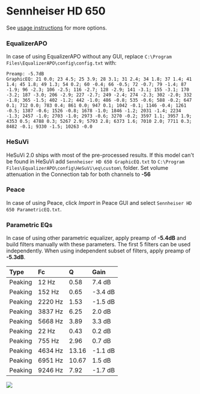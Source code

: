 # Sennheiser HD 650
See [usage instructions](https://github.com/jaakkopasanen/AutoEq#usage) for more options.

### EqualizerAPO
In case of using EqualizerAPO without any GUI, replace `C:\Program Files\EqualizerAPO\config\config.txt`
with:
```
Preamp: -5.7dB
GraphicEQ: 21 0.0; 23 4.5; 25 3.9; 28 3.1; 31 2.4; 34 1.8; 37 1.4; 41 1.4; 45 1.8; 49 1.3; 54 0.2; 60 -0.4; 66 -0.5; 72 -0.7; 79 -1.4; 87 -1.9; 96 -2.3; 106 -2.5; 116 -2.7; 128 -2.9; 141 -3.1; 155 -3.1; 170 -3.2; 187 -3.0; 206 -2.9; 227 -2.7; 249 -2.4; 274 -2.3; 302 -2.0; 332 -1.8; 365 -1.5; 402 -1.2; 442 -1.0; 486 -0.8; 535 -0.6; 588 -0.2; 647 0.1; 712 0.0; 783 0.4; 861 0.0; 947 0.1; 1042 -0.1; 1146 -0.4; 1261 -0.5; 1387 -0.6; 1526 -0.8; 1678 -1.0; 1846 -1.2; 2031 -1.4; 2234 -1.3; 2457 -1.0; 2703 -1.0; 2973 -0.6; 3270 -0.2; 3597 1.1; 3957 1.9; 4353 0.5; 4788 0.3; 5267 2.9; 5793 2.8; 6373 1.6; 7010 2.0; 7711 0.3; 8482 -0.1; 9330 -1.5; 10263 -0.0
```

### HeSuVi
HeSuVi 2.0 ships with most of the pre-processed results. If this model can't be found in HeSuVi add
`Sennheiser HD 650 GraphicEQ.txt` to `C:\Program Files\EqualizerAPO\config\HeSuVi\eq\custom\` folder.
Set volume attenuation in the Connection tab for both channels to **-56**

### Peace
In case of using Peace, click *Import* in Peace GUI and select `Sennheiser HD 650 ParametricEQ.txt`.

### Parametric EQs
In case of using other parametric equalizer, apply preamp of **-5.4dB** and build filters manually
with these parameters. The first 5 filters can be used independently.
When using independent subset of filters, apply preamp of **-5.3dB**.

| Type    | Fc      |     Q | Gain    |
|:--------|:--------|:------|:--------|
| Peaking | 12 Hz   |  0.58 | 7.4 dB  |
| Peaking | 152 Hz  |  0.65 | -3.4 dB |
| Peaking | 2220 Hz |  1.53 | -1.5 dB |
| Peaking | 3837 Hz |  6.25 | 2.0 dB  |
| Peaking | 5668 Hz |  3.89 | 3.3 dB  |
| Peaking | 22 Hz   |  0.43 | 0.2 dB  |
| Peaking | 755 Hz  |  2.96 | 0.7 dB  |
| Peaking | 4634 Hz | 13.16 | -1.1 dB |
| Peaking | 6951 Hz | 10.67 | 1.5 dB  |
| Peaking | 9246 Hz |  7.92 | -1.7 dB |

![](https://raw.githubusercontent.com/jaakkopasanen/AutoEq/master/results/headphonecom/sbaf-serious/Sennheiser%20HD%20650/Sennheiser%20HD%20650.png)